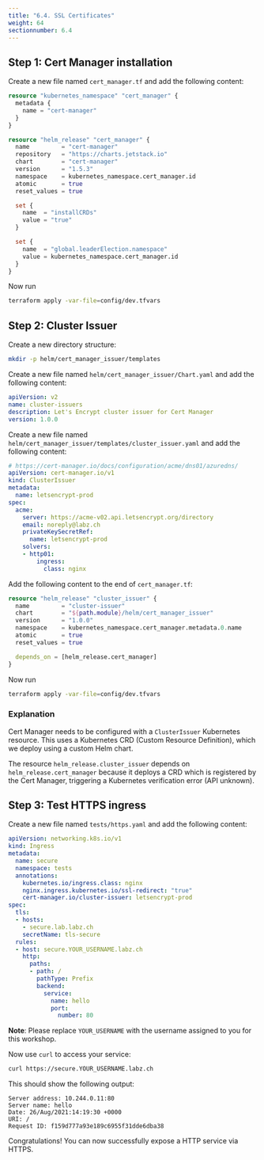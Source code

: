 ```yaml
---
title: "6.4. SSL Certificates"
weight: 64
sectionnumber: 6.4
---
```


## Step 1: Cert Manager installation

Create a new file named `cert_manager.tf` and add the following content:
```terraform
resource "kubernetes_namespace" "cert_manager" {
  metadata {
    name = "cert-manager"
  }
}

resource "helm_release" "cert_manager" {
  name         = "cert-manager"
  repository   = "https://charts.jetstack.io"
  chart        = "cert-manager"
  version      = "1.5.3"
  namespace    = kubernetes_namespace.cert_manager.id
  atomic       = true
  reset_values = true

  set {
    name  = "installCRDs"
    value = "true"
  }

  set {
    name  = "global.leaderElection.namespace"
    value = kubernetes_namespace.cert_manager.id
  }
}
```

Now run
```bash
terraform apply -var-file=config/dev.tfvars
```

## Step 2: Cluster Issuer

Create a new directory structure:
```bash
mkdir -p helm/cert_manager_issuer/templates
```

Create a new file named `helm/cert_manager_issuer/Chart.yaml` and add the following content:
```yaml
apiVersion: v2
name: cluster-issuers
description: Let's Encrypt cluster issuer for Cert Manager
version: 1.0.0
```

Create a new file named `helm/cert_manager_issuer/templates/cluster_issuer.yaml` and add the following content:
```yaml
# https://cert-manager.io/docs/configuration/acme/dns01/azuredns/
apiVersion: cert-manager.io/v1
kind: ClusterIssuer
metadata:
  name: letsencrypt-prod
spec:
  acme:
    server: https://acme-v02.api.letsencrypt.org/directory
    email: noreply@labz.ch
    privateKeySecretRef:
      name: letsencrypt-prod
    solvers:
    - http01:
        ingress:
          class: nginx
```

Add the following content to the end of `cert_manager.tf`:
```terraform
resource "helm_release" "cluster_issuer" {
  name         = "cluster-issuer"
  chart        = "${path.module}/helm/cert_manager_issuer"
  version      = "1.0.0"
  namespace    = kubernetes_namespace.cert_manager.metadata.0.name
  atomic       = true
  reset_values = true

  depends_on = [helm_release.cert_manager]
}
```

Now run
```bash
terraform apply -var-file=config/dev.tfvars
```

### Explanation

Cert Manager needs to be configured with a `ClusterIssuer` Kubernetes resource.
This uses a Kubernetes CRD (Custom Resource Definition), which we deploy using a custom Helm chart.

The resource `helm_release.cluster_issuer` depends on `helm_release.cert_manager` because it deploys a CRD which
is registered by the Cert Manager, triggering a Kubernetes verification error (API unknown).


## Step 3: Test HTTPS ingress

Create a new file named `tests/https.yaml` and add the following content:
```yaml
apiVersion: networking.k8s.io/v1
kind: Ingress
metadata:
  name: secure
  namespace: tests
  annotations:
    kubernetes.io/ingress.class: nginx
    nginx.ingress.kubernetes.io/ssl-redirect: "true"
    cert-manager.io/cluster-issuer: letsencrypt-prod
spec:
  tls:
  - hosts:
    - secure.lab.labz.ch
    secretName: tls-secure
  rules:
  - host: secure.YOUR_USERNAME.labz.ch
    http:
      paths:
      - path: /
        pathType: Prefix
        backend:
          service:
            name: hello
            port:
              number: 80
```

**Note**: Please replace `YOUR_USERNAME` with the username assigned to you for this workshop.

Now use `curl` to access your service:
```bash
curl https://secure.YOUR_USERNAME.labz.ch
```

This should show the following output:
```
Server address: 10.244.0.11:80
Server name: hello
Date: 26/Aug/2021:14:19:30 +0000
URI: /
Request ID: f159d777a93e189c6955f31dde6dba38
```

Congratulations! You can now successfully expose a HTTP service via HTTPS.